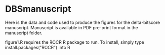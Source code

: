 # DBSmanuscript

Here is the data and code used to produce the figures for the delta-bitscore manuscript. Manuscript is available in PDF pre-print format in the manuscript folder.

figure1.R requires the ROCR R package to run. To install, simply type 
	install.packages("ROCR")
into R
